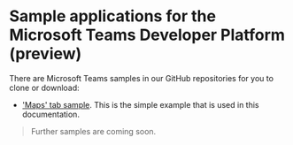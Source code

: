 ﻿# Sample applications for the Microsoft Teams Developer Platform (preview)

There are Microsoft Teams samples in our GitHub repositories for you to clone or download:

* ['Maps' tab sample](https://github.com/OfficeDev/microsoft-teams-sample-get-started).  This is the simple example that is used in this documentation.

>Further samples are coming soon.


